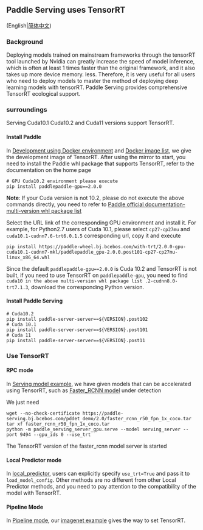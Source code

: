 ## Paddle Serving uses TensorRT

(English|[简体中文](./TENSOR_RT_CN.md))

### Background

Deploying models trained on mainstream frameworks through the tensorRT tool launched by Nvidia can greatly increase the speed of model inference, which is often at least 1 times faster than the original framework, and it also takes up more device memory. less. Therefore, it is very useful for all users who need to deploy models to master the method of deploying deep learning models with tensorRT. Paddle Serving provides comprehensive TensorRT ecological support.

### surroundings

Serving Cuda10.1 Cuda10.2 and Cuda11 versions support TensorRT.

#### Install Paddle

In [Development using Docker environment](./RUN_IN_DOCKER.md) and [Docker image list](./DOCKER_IMAGES.md), we give the development image of TensorRT. After using the mirror to start, you need to install the Paddle whl package that supports TensorRT, refer to the documentation on the home page

```
# GPU Cuda10.2 environment please execute
pip install paddlepaddle-gpu==2.0.0
```

**Note**: If your Cuda version is not 10.2, please do not execute the above commands directly, you need to refer to [Paddle official documentation-multi-version whl package list
](https://www.paddlepaddle.org.cn/documentation/docs/en/install/Tables_en.html#multi-version-whl-package-list-release)

Select the URL link of the corresponding GPU environment and install it. For example, for Python2.7 users of Cuda 10.1, please select `cp27-cp27mu` and
`cuda10.1-cudnn7.6-trt6.0.1.5` corresponding url, copy it and execute
```
pip install https://paddle-wheel.bj.bcebos.com/with-trt/2.0.0-gpu-cuda10.1-cudnn7-mkl/paddlepaddle_gpu-2.0.0.post101-cp27-cp27mu-linux_x86_64.whl
```
Since the default `paddlepaddle-gpu==2.0.0` is Cuda 10.2 and TensorRT is not built, if you need to use TensorRT on `paddlepaddle-gpu`, you need to find `cuda10 in the above multi-version whl package list .2-cudnn8.0-trt7.1.3`, download the corresponding Python version.


#### Install Paddle Serving
```
# Cuda10.2
pip install paddle-server-server==${VERSION}.post102
# Cuda 10.1
pip install paddle-server-server==${VERSION}.post101
# Cuda 11
pip install paddle-server-server==${VERSION}.post11
```

### Use TensorRT

#### RPC mode

In [Serving model example](../python/examples), we have given models that can be accelerated using TensorRT, such as [Faster_RCNN model](../python/examples/detection/faster_rcnn_r50_fpn_1x_coco) under detection

We just need
```
wget --no-check-certificate https://paddle-serving.bj.bcebos.com/pddet_demo/2.0/faster_rcnn_r50_fpn_1x_coco.tar
tar xf faster_rcnn_r50_fpn_1x_coco.tar
python -m paddle_serving_server_gpu.serve --model serving_server --port 9494 --gpu_ids 0 --use_trt
```
The TensorRT version of the faster_rcnn model server is started


#### Local Predictor mode

In [local_predictor](../python/paddle_serving_app/local_predict.py#L52), users can explicitly specify `use_trt=True` and pass it to `load_model_config`.
Other methods are no different from other Local Predictor methods, and you need to pay attention to the compatibility of the model with TensorRT.

#### Pipeline Mode

In [Pipeline mode](./PIPELINE_SERVING.md), our [imagenet example](../python/examples/pipeline/imagenet/config.yml#L23) gives the way to set TensorRT.
